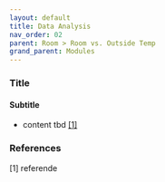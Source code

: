 ```yaml
---
layout: default
title: Data Analysis
nav_order: 02
parent: Room > Room vs. Outside Temp
grand_parent: Modules
---
```


### Title
#### Subtitle
- content tbd <a href="#referencename">[1]</a>

### References
<a id="referencename">[1]</a> referende <br>